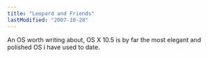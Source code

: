 ```yaml
---
title: "Leopard and Friends"
lastModified: "2007-10-28"
---
```


An OS worth writing about, OS X 10.5 is by far the most elegant and polished OS i have used to date.
